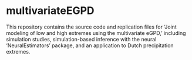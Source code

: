 # multivariateEGPD
This repository contains the source code and replication files for ‘Joint modeling of low and high extremes using the multivariate eGPD,’ including simulation studies, simulation-based inference with the neural ‘NeuralEstimators’ package, and an application to Dutch precipitation extremes.
